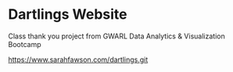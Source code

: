 # Dartlings Website
Class thank you project from GWARL Data Analytics &amp; Visualization Bootcamp

https://www.sarahfawson.com/dartlings.git
